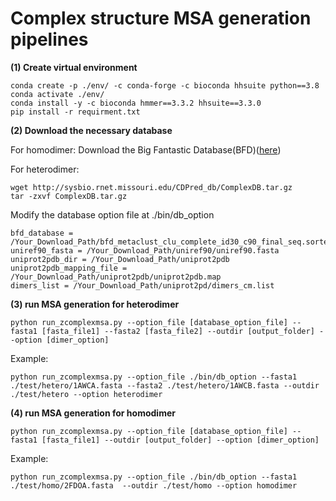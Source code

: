 # Complex structure MSA generation pipelines

**(1) Create virtual environment**

```
conda create -p ./env/ -c conda-forge -c bioconda hhsuite python==3.8
conda activate ./env/
conda install -y -c bioconda hmmer==3.3.2 hhsuite==3.3.0
pip install -r requirment.txt
```

**(2) Download the necessary database**

For homodimer:
Download the Big Fantastic Database(BFD)([here](https://bfd.mmseqs.com/))

For heterodimer:
```
wget http://sysbio.rnet.missouri.edu/CDPred_db/ComplexDB.tar.gz
tar -zxvf ComplexDB.tar.gz
```
Modify the database option file at ./bin/db_option
```
bfd_database = /Your_Download_Path/bfd_metaclust_clu_complete_id30_c90_final_seq.sorted_opt
uniref90_fasta = /Your_Download_Path/uniref90/uniref90.fasta
uniprot2pdb_dir = /Your_Download_Path/uniprot2pdb
uniprot2pdb_mapping_file = /Your_Download_Path/uniprot2pdb/uniprot2pdb.map
dimers_list = /Your_Download_Path/uniprot2pd/dimers_cm.list
```

**(3) run MSA generation for heterodimer**

```
python run_zcomplexmsa.py --option_file [database_option_file] --fasta1 [fasta_file1] --fasta2 [fasta_file2] --outdir [output_folder] --option [dimer_option]

```
Example:
```
python run_zcomplexmsa.py --option_file ./bin/db_option --fasta1 ./test/hetero/1AWCA.fasta --fasta2 ./test/hetero/1AWCB.fasta --outdir ./test/hetero --option heterodimer
```

**(4) run MSA generation for homodimer**

```
python run_zcomplexmsa.py --option_file [database_option_file] --fasta1 [fasta_file1] --outdir [output_folder] --option [dimer_option]
```
Example: 

```
python run_zcomplexmsa.py --option_file ./bin/db_option --fasta1 ./test/homo/2FDOA.fasta  --outdir ./test/homo --option homodimer
```
